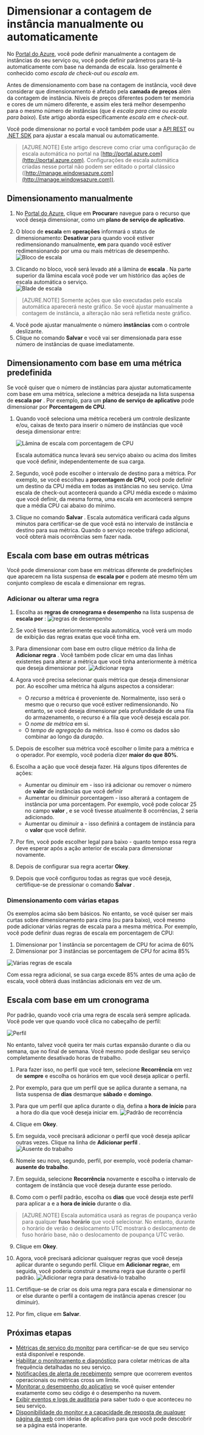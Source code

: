 <properties
    pageTitle="Dimensionar a contagem de instância manual ou automaticamente | Microsoft Azure"
    description="Saiba como dimensionar seus serviços do Azure."
    authors="rboucher"
    manager="carolz"
    editor=""
    services="monitoring-and-diagnostics"
    documentationCenter="monitoring-and-diagnostics"/>

<tags
    ms.service="monitoring-and-diagnostics"
    ms.workload="na"
    ms.tgt_pltfrm="na"
    ms.devlang="na"
    ms.topic="article"
    ms.date="09/08/2015"
    ms.author="robb"/>

# <a name="scale-instance-count-manually-or-automatically"></a>Dimensionar a contagem de instância manualmente ou automaticamente

No [Portal do Azure](https://portal.azure.com/), você pode definir manualmente a contagem de instâncias do seu serviço ou, você pode definir parâmetros para tê-la automaticamente com base na demanda de escala. Isso geralmente é conhecido como *escala de check-out* ou *escala em*.

Antes de dimensionamento com base na contagem de instância, você deve considerar que dimensionamento é afetado pela **camada de preços** além da contagem de instância. Níveis de preços diferentes podem ter memória e cores de um número diferente, e assim eles terá melhor desempenho para o mesmo número de instâncias (que é *escala para cima* ou *escala para baixo*). Este artigo aborda especificamente *escala em* e *check-out*.

Você pode dimensionar no portal e você também pode usar a [API REST](https://msdn.microsoft.com/library/azure/dn931953.aspx) ou [.NET SDK](https://www.nuget.org/packages/Microsoft.Azure.Insights/) para ajustar a escala manual ou automaticamente.

> [AZURE.NOTE] Este artigo descreve como criar uma configuração de escala automática no portal na [http://portal.azure.com](http://portal.azure.com). Configurações de escala automática criadas nesse portal não podem ser editado o portal clássico ([http://manage.windowsazure.com](http://manage.windowsazure.com)).

## <a name="scaling-manually"></a>Dimensionamento manualmente

1. No [Portal do Azure](https://portal.azure.com/), clique em **Procurar**e navegue para o recurso que você deseja dimensionar, como um **plano de serviço de aplicativo**.

2. O bloco de **escala** em **operações** informará o status de dimensionamento: **Desativar** para quando você estiver redimensionando manualmente, **em** para quando você estiver redimensionando por uma ou mais métricas de desempenho.
    ![Bloco de escala](./media/insights-how-to-scale/Insights_UsageLens.png)

3. Clicando no bloco, você será levado até a lâmina de **escala** . Na parte superior da lâmina escala você pode ver um histórico das ações de escala automática o serviço.  
    ![Blade de escala](./media/insights-how-to-scale/Insights_ScaleBladeDayZero.png)

>[AZURE.NOTE] Somente ações que são executadas pelo escala automática aparecerá neste gráfico. Se você ajustar manualmente a contagem de instância, a alteração não será refletida neste gráfico.

4. Você pode ajustar manualmente o número **instâncias** com o controle deslizante.
5. Clique no comando **Salvar** e você vai ser dimensionada para esse número de instâncias de quase imediatamente.

## <a name="scaling-based-on-a-pre-set-metric"></a>Dimensionamento com base em uma métrica predefinida

Se você quiser que o número de instâncias para ajustar automaticamente com base em uma métrica, selecione a métrica desejada na lista suspensa de **escala por** . Por exemplo, para um **plano de serviço de aplicativo** pode dimensionar por **Porcentagem de CPU**.

1. Quando você seleciona uma métrica receberá um controle deslizante e/ou, caixas de texto para inserir o número de instâncias que você deseja dimensionar entre:

    ![Lâmina de escala com porcentagem de CPU](./media/insights-how-to-scale/Insights_ScaleBladeCPU.png)

    Escala automática nunca levará seu serviço abaixo ou acima dos limites que você definir, independentemente de sua carga.

2. Segundo, você pode escolher o intervalo de destino para a métrica. Por exemplo, se você escolheu a **porcentagem de CPU**, você pode definir um destino da CPU média em todas as instâncias no seu serviço. Uma escala de check-out acontecerá quando a CPU média excede o máximo que você definir, da mesma forma, uma escala em acontecerá sempre que a média CPU cai abaixo do mínimo.

3. Clique no comando **Salvar** . Escala automática verificará cada alguns minutos para certificar-se de que você está no intervalo de instância e destino para sua métrica. Quando o serviço recebe tráfego adicional, você obterá mais ocorrências sem fazer nada.

## <a name="scale-based-on-other-metrics"></a>Escala com base em outras métricas

Você pode dimensionar com base em métricas diferente de predefinições que aparecem na lista suspensa de **escala por** e podem até mesmo têm um conjunto complexo de escala e dimensionar em regras.

### <a name="adding-or-changing-a-rule"></a>Adicionar ou alterar uma regra

1. Escolha as **regras de cronograma e desempenho** na lista suspensa de **escala por** : ![regras de desempenho](./media/insights-how-to-scale/Insights_PerformanceRules.png)

2. Se você tivesse anteriormente escala automática, você verá um modo de exibição das regras exatas que você tinha em.

3. Para dimensionar com base em outro clique métrico da linha de **Adicionar regra** . Você também pode clicar em uma das linhas existentes para alterar a métrica que você tinha anteriormente à métrica que deseja dimensionar por.
![Adicionar regra](./media/insights-how-to-scale/Insights_AddRule.png)

4. Agora você precisa selecionar quais métrica que deseja dimensionar por. Ao escolher uma métrica há alguns aspectos a considerar:
    * O *recurso* a métrica é proveniente de. Normalmente, isso será o mesmo que o recurso que você estiver redimensionando. No entanto, se você deseja dimensionar pela profundidade de uma fila do armazenamento, o recurso é a fila que você deseja escala por.
    * O *nome de métrica* em si.
    * O *tempo de agregação* da métrica. Isso é como os dados são combinar ao longo da *duração*.

5. Depois de escolher sua métrica você escolher o limite para a métrica e o operador. Por exemplo, você poderia dizer **maior do que** **80%**.

6. Escolha a ação que você deseja fazer. Há alguns tipos diferentes de ações:
    * Aumentar ou diminuir em - isso irá adicionar ou remover o número de **valor** de instâncias que você definir
    * Aumentar ou diminuir porcentagem - isso alterará a contagem de instância por uma porcentagem. Por exemplo, você pode colocar 25 no campo **valor** , e se você tivesse atualmente 8 ocorrências, 2 seria adicionado.
    * Aumentar ou diminuir a - isso definirá a contagem de instância para o **valor** que você definir.

7. Por fim, você pode escolher legal para baixo - quanto tempo essa regra deve esperar após a ação anterior de escala para dimensionar novamente.

8. Depois de configurar sua regra acertar **Okey**.

9. Depois que você configurou todas as regras que você deseja, certifique-se de pressionar o comando **Salvar** .

### <a name="scaling-with-multiple-steps"></a>Dimensionamento com várias etapas

Os exemplos acima são bem básicos. No entanto, se você quiser ser mais curtas sobre dimensionamento para cima (ou para baixo), você mesmo pode adicionar várias regras de escala para a mesma métrica. Por exemplo, você pode definir duas regras de escala em porcentagem de CPU:

1. Dimensionar por 1 instância se porcentagem de CPU for acima de 60%
2. Dimensionar por 3 instâncias se porcentagem de CPU for acima 85%

![Várias regras de escala](./media/insights-how-to-scale/Insights_MultipleScaleRules.png)

Com essa regra adicional, se sua carga excede 85% antes de uma ação de escala, você obterá duas instâncias adicionais em vez de um.

## <a name="scale-based-on-a-schedule"></a>Escala com base em um cronograma


Por padrão, quando você cria uma regra de escala será sempre aplicada. Você pode ver que quando você clica no cabeçalho de perfil:

![Perfil](./media/insights-how-to-scale/Insights_Profile.png)

No entanto, talvez você queira ter mais curtas expansão durante o dia ou semana, que no final de semana. Você mesmo pode desligar seu serviço completamente desativado horas de trabalho.

1. Para fazer isso, no perfil que você tem, selecione **Recorrência** em vez de **sempre** e escolha os horários em que você deseja aplicar o perfil.

2. Por exemplo, para que um perfil que se aplica durante a semana, na lista suspensa de **dias** desmarque **sábado** e **domingo**.

3. Para que um perfil que aplica durante o dia, defina a **hora de início** para a hora do dia que você deseja iniciar em.
    ![Padrão de recorrência](./media/insights-how-to-scale/Insights_ProfileRecurrence.png)

4. Clique em **Okey**.

5. Em seguida, você precisará adicionar o perfil que você deseja aplicar outras vezes. Clique na linha de **Adicionar perfil** .
    ![Ausente do trabalho](./media/insights-how-to-scale/Insights_ProfileOffWork.png)

6. Nomeie seu novo, segundo, perfil, por exemplo, você poderia chamar- **ausente do trabalho**.

7. Em seguida, selecione **Recorrência** novamente e escolha o intervalo de contagem de instância que você deseja durante esse período.

8. Como com o perfil padrão, escolha os **dias** que você deseja este perfil para aplicar a e a **hora de início** durante o dia.

>[AZURE.NOTE] Escala automática usará as regras de poupança verão para qualquer **fuso horário** que você selecionar. No entanto, durante o horário de verão o deslocamento UTC mostrará o deslocamento de fuso horário base, não o deslocamento de poupança UTC verão.

9. Clique em **Okey**.

10. Agora, você precisará adicionar quaisquer regras que você deseja aplicar durante o segundo perfil. Clique em **Adicionar regra**e, em seguida, você poderia construir a mesma regra que durante o perfil padrão.
    ![Adicionar regra para desativá-lo trabalho](./media/insights-how-to-scale/Insights_RuleOffWork.png)

11. Certifique-se de criar os dois uma regra para escala e dimensionar no or else durante o perfil a contagem de instância apenas crescer (ou diminuir).

12. Por fim, clique em **Salvar**.

## <a name="next-steps"></a>Próximas etapas

* [Métricas de serviço do monitor](insights-how-to-customize-monitoring.md) para certificar-se de que seu serviço está disponível e responde.
* [Habilitar o monitoramento e diagnóstico](insights-how-to-use-diagnostics.md) para coletar métricas de alta frequência detalhadas no seu serviço.
* [Notificações de alerta de recebimento](insights-receive-alert-notifications.md) sempre que ocorrerem eventos operacionais ou métricas cross um limite.
* [Monitorar o desempenho do aplicativo](../application-insights/app-insights-azure-web-apps.md) se você quiser entender exatamente como seu código é o desempenho na nuvem.
* [Exibir eventos e logs de auditoria](insights-debugging-with-events.md) para saber tudo o que aconteceu no seu serviço.
* [Disponibilidade do monitor e a capacidade de resposta de qualquer página da web](../application-insights/app-insights-monitor-web-app-availability.md) com ideias de aplicativo para que você pode descobrir se a página está inoperante.

